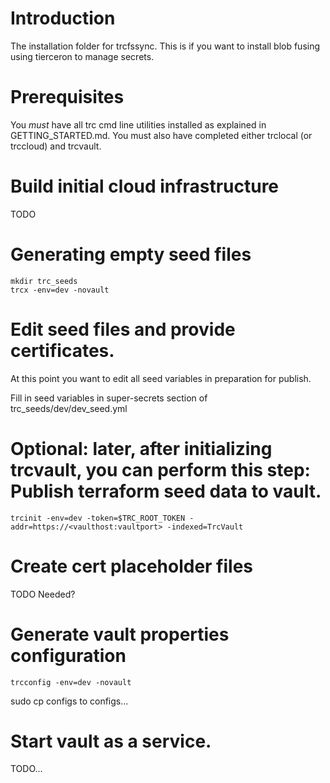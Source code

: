 # Introduction 
The installation folder for trcfssync.  This is if you want to install blob fusing using tierceron to manage
secrets.

# Prerequisites
You *must* have all trc cmd line utilities installed as explained in GETTING_STARTED.md.  You must also have completed
either trclocal (or trccloud) and trcvault.

# Build initial cloud infrastructure
TODO

# Generating empty seed files
```
mkdir trc_seeds
trcx -env=dev -novault
```

# Edit seed files and provide certificates.
At this point you want to edit all seed variables in preparation for publish.

Fill in seed variables in super-secrets section of trc_seeds/dev/dev_seed.yml

# Optional: later, after initializing trcvault, you can perform this step: Publish terraform seed data to vault.
```
trcinit -env=dev -token=$TRC_ROOT_TOKEN -addr=https://<vaulthost:vaultport> -indexed=TrcVault
```

# Create cert placeholder files
TODO Needed?

# Generate vault properties configuration
```
trcconfig -env=dev -novault
```
sudo cp configs to configs...

# Start vault as a service.
TODO...

